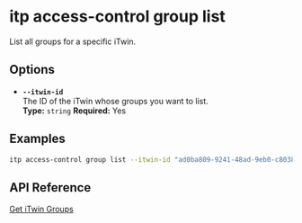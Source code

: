 # itp access-control group list

List all groups for a specific iTwin.

## Options

- **`--itwin-id`**  
  The ID of the iTwin whose groups you want to list.  
  **Type:** `string` **Required:** Yes

## Examples

```bash
itp access-control group list --itwin-id "ad0ba809-9241-48ad-9eb0-c8038c1a1d51"
```

## API Reference

[Get iTwin Groups](https://developer.bentley.com/apis/access-control-v2/operations/get-itwin-groups/)
